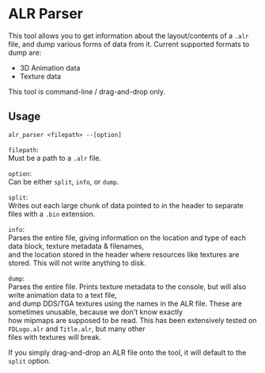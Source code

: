 # ALR Parser

This tool allows you to get information about the layout/contents of a `.alr` file, and dump various forms of data from it.
Current supported formats to dump are:
  - 3D Animation data
  - Texture data

This tool is command-line / drag-and-drop only.    

## Usage

`alr_parser <filepath> --[option]`    

  `filepath`:    
      Must be a path to a `.alr` file.
  
  `option`:    
      Can be either `split`, `info`, or `dump`.
  
   `split`:     
      Writes out each large chunk of data pointed to in the header to separate files with a `.bin` extension.
    
   `info`:     
      Parses the entire file, giving information on the location and type of each data block, texture metadata & filenames,    
      and the location stored in the header where resources like textures are stored. This will not write anything to disk.
   
   `dump`:          
      Parses the entire file. Prints texture metadata to the console, but will also write animation data to a text file,      
      and dump DDS/TGA textures using the names in the ALR file. These are sometimes unusable, because we don't know exactly      
	  how mipmaps are supposed to be read. This has been extensively tested on `FDLogo.alr` and `Title.alr`, but many other     
	  files with textures will break.
      
If you simply drag-and-drop an ALR file onto the tool, it will default to the `split` option.
